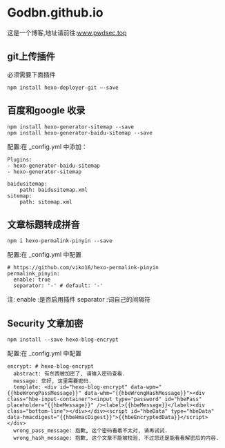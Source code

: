 # Godbn.github.io
这是一个博客,地址请前往:www.pwdsec.top

## git上传插件

必须需要下面插件

```
npm install hexo-deployer-git –-save
```

## 百度和google 收录

```
npm install hexo-generator-sitemap --save
npm install hexo-generator-baidu-sitemap --save
```
配置:在 _config.yml 中添加：

```
Plugins:
- hexo-generator-baidu-sitemap
- hexo-generator-sitemap

baidusitemap:
    path: baidusitemap.xml
sitemap:
    path: sitemap.xml
```

## 文章标题转成拼音

```
npm i hexo-permalink-pinyin --save
```

配置:在 _config.yml 中配置

```
# https://github.com/viko16/hexo-permalink-pinyin
permalink_pinyin:
  enable: true
  separator: '-' # default: '-'
```

注: enable :是否启用插件 separator :词自己的间隔符

## Security 文章加密

```
npm install --save hexo-blog-encrypt
```

配置:在 _config.yml 中配置

``` code
encrypt: # hexo-blog-encrypt
  abstract: 有东西被加密了, 请输入密码查看.
  message: 您好, 这里需要密码.
  template: <div id="hexo-blog-encrypt" data-wpm="{{hbeWrongPassMessage}}" data-whm="{{hbeWrongHashMessage}}"><div class="hbe-input-container"><input type="password" id="hbePass" placeholder="{{hbeMessage}}" /><label>{{hbeMessage}}</label><div class="bottom-line"></div></div><script id="hbeData" type="hbeData" data-hmacdigest="{{hbeHmacDigest}}">{{hbeEncryptedData}}</script></div>
  wrong_pass_message: 抱歉, 这个密码看着不太对, 请再试试.
  wrong_hash_message: 抱歉, 这个文章不能被校验, 不过您还是能看看解密后的内容.  
```